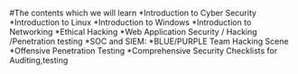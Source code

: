 #The contents which we will learn
*Introduction to Cyber Security
*Introduction to Linux
*Introduction to Windows
*Introduction to Networking
*Ethical Hacking
*Web Application Security / Hacking /Penetration testing
*SOC and SIEM:
*BLUE/PURPLE Team Hacking Scene
*Offensive Penetration Testing
*Comprehensive Security Checklists for Auditing,testing 
